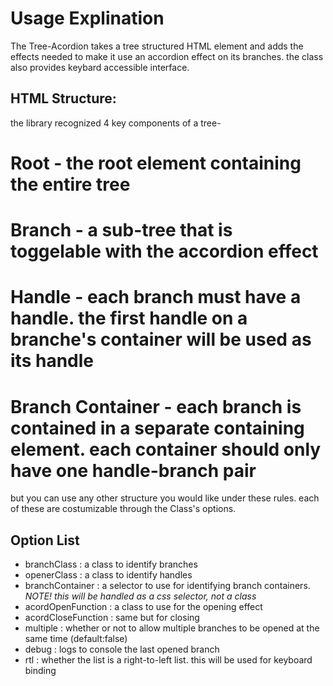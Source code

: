 Usage Explination
===================
The Tree-Acordion takes a tree structured HTML element and adds the effects needed to make it use an accordion effect on its branches.
the class also provides keybard accessible interface.

HTML Structure:
----------------
the library recognized 4 key components of a tree-
  # Root - the root element containing the entire tree
  # Branch - a sub-tree that is toggelable with the accordion effect
  # Handle - each branch must have a handle. the first handle on a branche's container will be used as its handle
  # Branch Container - each branch is contained in a separate containing element. each container should only have one handle-branch pair



but you can use any other structure you would like under these rules.
each of these are costumizable through the Class's options.

Option List
------------
  * branchClass : a class to identify branches
  * openerClass : a class to identify handles
  * branchContainer : a selector to use for identifying branch containers. _NOTE! this will be handled as a css selector, not a class_
  * acordOpenFunction : a class to use for the opening effect
  * acordCloseFunction : same but for closing
  * multiple : whether or not to allow multiple branches to be opened at the same time (default:false)
  * debug : logs to console the last opened branch
  * rtl : whether the list is a right-to-left list. this will be used for keyboard binding
  
